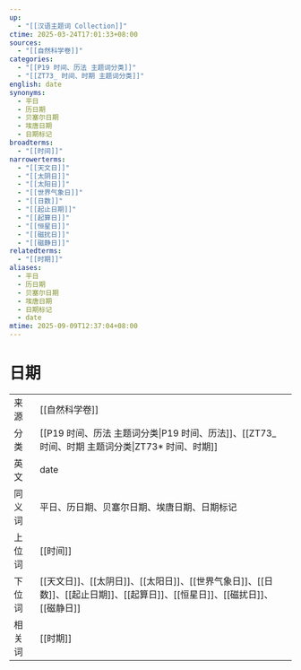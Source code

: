 ```yaml
---
up:
  - "[[汉语主题词 Collection]]"
ctime: 2025-03-24T17:01:33+08:00
sources:
  - "[[自然科学卷]]"
categories:
  - "[[P19 时间、历法 主题词分类]]"
  - "[[ZT73_ 时间、时期 主题词分类]]"
english: date
synonyms:
  - 平日
  - 历日期
  - 贝塞尔日期
  - 埃唐日期
  - 日期标记
broadterms:
  - "[[时间]]"
narrowerterms:
  - "[[天文日]]"
  - "[[太阴日]]"
  - "[[太阳日]]"
  - "[[世界气象日]]"
  - "[[日数]]"
  - "[[起止日期]]"
  - "[[起算日]]"
  - "[[恒星日]]"
  - "[[磁扰日]]"
  - "[[磁静日]]"
relatedterms:
  - "[[时期]]"
aliases:
  - 平日
  - 历日期
  - 贝塞尔日期
  - 埃唐日期
  - 日期标记
  - date
mtime: 2025-09-09T12:37:04+08:00
---
```


# 日期

| | |
| --- | --- |
| 来源 | [[自然科学卷]] |
| 分类 | [[P19 时间、历法 主题词分类\|P19 时间、历法]]、[[ZT73_ 时间、时期 主题词分类\|ZT73* 时间、时期]] |
| 英文 | date |
| 同义词 | 平日、历日期、贝塞尔日期、埃唐日期、日期标记 |
| 上位词 | [[时间]] |
| 下位词 | [[天文日]]、[[太阴日]]、[[太阳日]]、[[世界气象日]]、[[日数]]、[[起止日期]]、[[起算日]]、[[恒星日]]、[[磁扰日]]、[[磁静日]] |
| 相关词 | [[时期]] |
